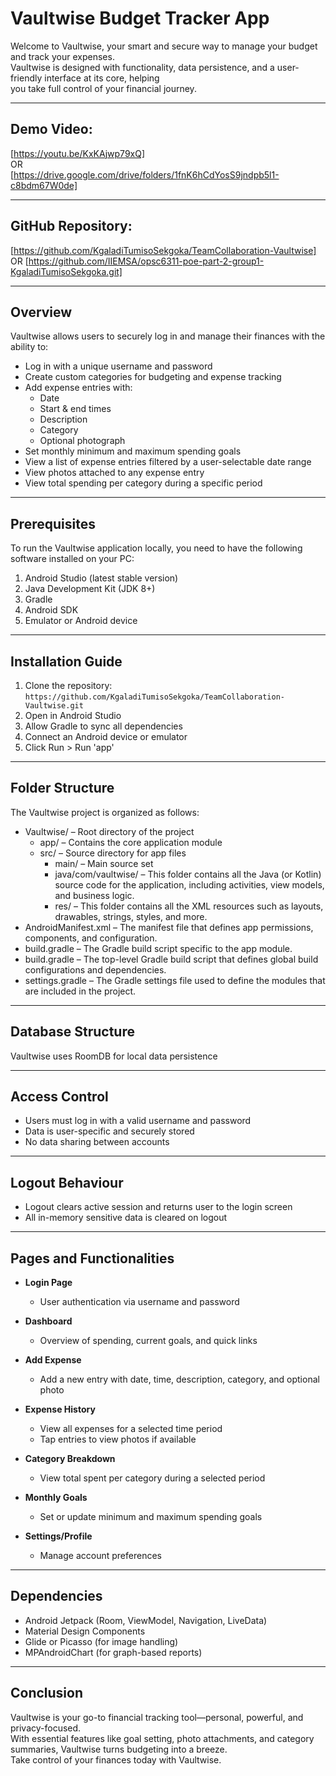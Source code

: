 # Vaultwise Budget Tracker App

Welcome to Vaultwise, your smart and secure way to manage your budget and track your expenses.  
Vaultwise is designed with functionality, data persistence, and a user-friendly interface at its core, helping  
you take full control of your financial journey.

---

## Demo Video:

[https://youtu.be/KxKAjwp79xQ]  
OR  
[https://drive.google.com/drive/folders/1fnK6hCdYosS9jndpb5l1-c8bdm67W0de]

---

## GitHub Repository:

[https://github.com/KgaladiTumisoSekgoka/TeamCollaboration-Vaultwise]
OR
[https://github.com/IIEMSA/opsc6311-poe-part-2-group1-KgaladiTumisoSekgoka.git]

---

## Overview

Vaultwise allows users to securely log in and manage their finances with the ability to:

- Log in with a unique username and password  
- Create custom categories for budgeting and expense tracking  
- Add expense entries with:  
  - Date  
  - Start & end times  
  - Description  
  - Category  
  - Optional photograph  
- Set monthly minimum and maximum spending goals  
- View a list of expense entries filtered by a user-selectable date range  
- View photos attached to any expense entry  
- View total spending per category during a specific period  

---

## Prerequisites

To run the Vaultwise application locally, you need to have the following software installed on your PC:

1. Android Studio (latest stable version)  
2. Java Development Kit (JDK 8+)  
3. Gradle  
4. Android SDK  
5. Emulator or Android device  

---

## Installation Guide

1. Clone the repository:  
   `https://github.com/KgaladiTumisoSekgoka/TeamCollaboration-Vaultwise.git`
2. Open in Android Studio  
3. Allow Gradle to sync all dependencies  
4. Connect an Android device or emulator  
5. Click Run > Run 'app'  

---

## Folder Structure

The Vaultwise project is organized as follows:
- Vaultwise/ – Root directory of the project
  - app/ – Contains the core application module
  - src/ – Source directory for app files
    - main/ – Main source set
    - java/com/vaultwise/ – This folder contains all the Java (or Kotlin) source code for the application, including activities, view models, and business logic.
    - res/ – This folder contains all the XML resources such as layouts, drawables, strings, styles, and more.
- AndroidManifest.xml – The manifest file that defines app
permissions, components, and configuration.
- build.gradle – The Gradle build script specific to the app module.
- build.gradle – The top-level Gradle build script that defines global build configurations
and dependencies.
- settings.gradle – The Gradle settings file used to define the modules that are included in
the project.

---

## Database Structure

Vaultwise uses RoomDB for local data persistence

---

## Access Control

- Users must log in with a valid username and password  
- Data is user-specific and securely stored  
- No data sharing between accounts  

---

## Logout Behaviour

- Logout clears active session and returns user to the login screen  
- All in-memory sensitive data is cleared on logout  

---

## Pages and Functionalities

- **Login Page**  
  - User authentication via username and password

- **Dashboard**  
  - Overview of spending, current goals, and quick links

- **Add Expense**  
  - Add a new entry with date, time, description, category, and optional photo

- **Expense History**  
  - View all expenses for a selected time period  
  - Tap entries to view photos if available

- **Category Breakdown**  
  - View total spent per category during a selected period

- **Monthly Goals**  
  - Set or update minimum and maximum spending goals

- **Settings/Profile**  
  - Manage account preferences  

---

## Dependencies

- Android Jetpack (Room, ViewModel, Navigation, LiveData)  
- Material Design Components  
- Glide or Picasso (for image handling)  
- MPAndroidChart (for graph-based reports)  

---

## Conclusion

Vaultwise is your go-to financial tracking tool—personal, powerful, and privacy-focused.  
With essential features like goal setting, photo attachments, and category summaries, Vaultwise turns budgeting into a breeze.  
Take control of your finances today with Vaultwise.

